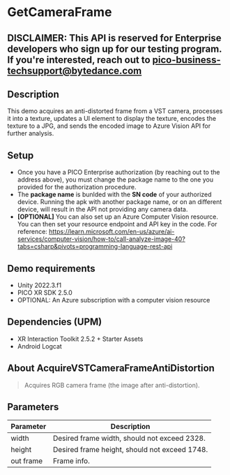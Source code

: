 # GetCameraFrame

## DISCLAIMER: This API is reserved for Enterprise developers who sign up for our testing program. If you're interested, reach out to pico-business-techsupport@bytedance.com


## Description
This demo acquires an anti-distorted frame from a VST camera, processes it into a texture, updates a UI element to display the texture, encodes the texture to a JPG, and sends the encoded image to Azure Vision API for further analysis.

## Setup
- Once you have a PICO Enterprise authorization (by reaching out to the address above), you must change the package name to the one you provided for the authorization procedure.
- The **package name** is bunlded with the **SN code** of your authorized device. Running the apk with another package name, or on an different device, will result in the API not providing any camera data.
- **[OPTIONAL]** You can also set up an Azure Computer Vision resource. You can then set your resource endpoint and API key in the code. For reference: https://learn.microsoft.com/en-us/azure/ai-services/computer-vision/how-to/call-analyze-image-40?tabs=csharp&pivots=programming-language-rest-api

## Demo requirements
- Unity 2022.3.f1
- PICO XR SDK 2.5.0
- OPTIONAL: An Azure subscription with a computer vision resource
## Dependencies (UPM)
- XR Interaction Toolkit 2.5.2 + Starter Assets
- Android Logcat
## About AcquireVSTCameraFrameAntiDistortion

> Acquires RGB camera frame (the image after anti-distortion).

## Parameters

| Parameter  | Description |
| ------------- | ------------- |
| width  | Desired frame width, should not exceed 2328.|   |
| height | Desired frame height, should not exceed 1748. |
| out frame | Frame info. |
